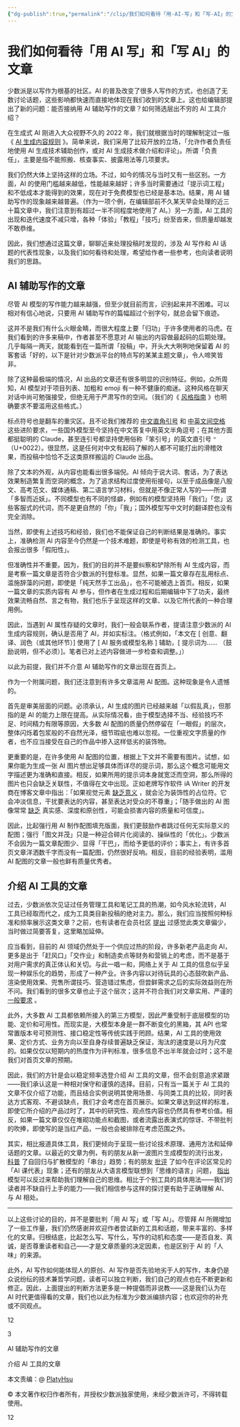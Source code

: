```yaml
---
{"dg-publish":true,"permalink":"/clip/我们如何看待「用-AI-写」和「写-AI」的文章/","title":"我们如何看待「用 AI 写」和「写 AI」的文章 - 少数派","created":"2025-06-25T14:18:44.149+08:00"}
---
```


# 我们如何看待「用 AI 写」和「写 AI」的文章 

少数派是以写作为根基的社区。AI 的普及改变了很多人写作的方式，也创造了无数讨论话题，这些影响都快速而直接地体现在我们收到的文章上。这也给编辑部提出了新的问题：能否接纳用 AI 辅助写作的文章？如何筛选层出不穷的 AI 工具介绍？

在生成式 AI 刚进入大众视野不久的 2022 年，我们就根据当时的理解制定过一版《 [AI 生成内容规则](https://manual.sspai.com/rules/special/#AIGC) 》。简单来说，我们采用了比较开放的立场，「允许作者负责任地使用 AI 生成技术辅助创作，或对 AI 生成技术做介绍和评论」。所谓「负责任」，主要是指不能照搬、核查事实、披露用法等几项要求。

我们仍然大体上坚持这样的立场。不过，如今的情况与当时又有一些区别。一方面，AI 的使用门槛越来越低，性能越来越好；许多当时需要通过「提示词工程」和不低成本才能得到的效果，现在对于免费模型也已经是基本功。结果，用 AI 辅助写作的现象越来越普遍。（作为一项个例，在编辑部前不久某天早会处理的近三十篇文章中，我们注意到有超过一半不同程度地使用了 AI。）另一方面，AI 工具的出现和迭代速度不减只增，各种「体验」「教程」「技巧」纷至沓来，但质量却越发不敢恭维。

因此，我们想通过这篇文章，聊聊近来处理投稿时发现的，涉及 AI 写作和 AI 话题的代表性现象，以及我们如何看待和处理，希望给作者一些参考，也向读者说明我们的思路。

## AI 辅助写作的文章

尽管 AI 模型的写作能力越来越强，但至少就目前而言，识别起来并不困难。可以相对有信心地说，只要用 AI 辅助写作的篇幅超过个别字句，就总会留下痕迹。

这并不是我们有什么火眼金睛，而很大程度上要「归功」于许多使用者的马虎。在我们看到的许多来稿中，作者甚至不愿意对 AI 输出的内容做最起码的后期处理。几乎每隔一两天，就能看到在一篇所谓「投稿」中，开头大大咧咧地保留着 AI 的客套话「好的，以下是针对少数派平台的特点写的某某主题文章」，令人啼笑皆非。

除了这种最极端的情况，AI 出品的文章还有很多明显的识别特征。例如，众所周知，AI 模型对于项目列表、加粗和 emoji 有一种不健康的痴迷。这种风格在聊天对话中尚可勉强接受，但绝无用于严肃写作的空间。（我们的《 [风格指南](https://manual.sspai.com/rules/style/) 》也明确要求不要滥用这些格式。）

标点符号也是翻车的重灾区。且不论我们推荐的 [中文直角引号](https://manual.sspai.com/rules/style/#_7) 和 [中英文间空格](https://manual.sspai.com/rules/style/#pangu) 这些进阶要求，一些国外模型至今坚持在中文答复中用英文半角逗号；在其他方面都挺聪明的 Claude，甚至连引号都坚持使用俗称「笨引号」的英文直引号 `"` （U+0022）。很显然，这是任何对中文有起码了解的人都不可能打出的滑稽效果，而投稿中恰恰不乏这类原样搬运的 Claude 出品。

除了文本的外观，从内容也能看出很多端倪。AI 倾向于说大词、套话，为了表达效果制造繁复而空洞的概念，为了追求结构过度使用衔接句，以至于成品像是八股文、高考范文、媒体通稿、第二语言学习材料，但就是不像正常人写的——所谓「多智而近妖」。不同模型也有不同的怪癖，例如有的模型坚持用「我们」「您」这些客服式的代词，而不是更自然的「你」「我」；国外模型写中文时的翻译腔也没有完全消除。

当然，即使有上述技巧和经验，我们也不能保证自己的判断结果是准确的。事实上，准确检测 AI 内容至今仍然是一个技术难题，即使是号称有效的检测工具，也会报出很多「假阳性」。

但准确性并不重要。因为，我们的目的并不是要纠察和铲除所有 AI 生成内容，而是考察一篇文章是否符合少数派的刊登标准。显然，如果一篇文章存在乱用标点、滥施辞藻的问题，即使是「纯天然手工出品」，也不可能被选上首页。相反，如果一篇文章的实质内容有 AI 参与，但作者在生成过程和后期编辑中下了功夫，最终效果流畅自然、言之有物，我们也乐于呈现这样的文章、以及它所代表的一种合理用例。

因此，当遇到 AI 属性存疑的文章时，我们一般会联系作者，提请注意少数派的 AI 生成内容规则，确认是否用了 AI，并如实标注。（格式例如，「本文在 \[ 创意、翻译、润色（或其他环节）\] 使用了 \[ AI 服务或模型名称 \] 辅助，\[ 提示词为…… （鼓励说明，但不必须）\]。笔者已对上述内容做进一步检查和调整。」）

以此为前提，我们并不介意 AI 辅助写作的文章出现在首页上。

作为一个附属问题，我们还注意到有许多文章滥用 AI 配图。这种现象是令人遗憾的。

首先是审美层面的问题。必须承认，AI 生成的图片已经越来越「以假乱真」，但那指的是 AI 的能力上限在提高。从实际情况看，由于模型选择不当、经验技巧不足、时间精力有限等原因，大多数 AI 配图的质量仍然停留在「一眼假」的层次，整体闪烁着包浆般的不自然光泽，细节瑕疵也难以忽视。一位重视文字质量的作者，也不应当接受在自己的作品中掺入这样低劣的装饰物。

更重要的是，在许多使用 AI 配图的位置，根据上下文并不需要有图片。试想，如果你能为生成一张 AI 图片想出足够具体而详尽的提示词，那么这个概念可能用文字描述更为准确和直接。相反，如果所用的提示词本身就宽泛而空洞，那么所得的图片也只会缺乏关联性，不值得在文中出现。正如老牌写作软件 iA Writer 的开发商在博客文章中指出：「如果视觉元素 [缺乏意义](https://sspai.com/link?target=https%3A%2F%2Fia.net%2Ftopics%2Fa-good-image-tells-a-good-story) ，就会沦为装饰性的占位符。它会冲淡信息，干扰要表达的内容，甚至表达对受众的不尊重」；「随手做出的 AI 图像常常 [缺乏](https://sspai.com/link?target=https%3A%2F%2Fia.net%2Ftopics%2Fai-art-is-the-new-stock-image) 真实感、深度和原创性，可能会损害内容的质量和可信度」。

因此，比起强行用 AI 制作配图填充版面，我们更鼓励作者跳过任何无实际意义的配图；强行「图文并茂」只是一种迎合碎片化阅读的、操纵性的「优化」。少数派不会因为一篇文章配图少、显得「干巴」，而给予更低的评价；事实上，有许多首页文章洋洒数千字而没有一篇配图，仍然很好反响。相反，目前的经验表明，滥用 AI 配图的文章一般也鲜有质量优秀者。

## 介绍 AI 工具的文章

过去，少数派依次见证过任务管理工具和笔记工具的热潮，如今风水轮流转，AI 工具已经取而代之，成为工具类目新投稿的绝对主力。那么，我们应当按照何种标准和频率展示这类文章？之前，也有读者在会员社区 [提出](https://sspai.com/t/9a966fnu4yce) 过感觉此类文章偏少，当时做过简要答复，这里略加延伸。

应当看到，目前的 AI 领域仍然处于一个供应过热的阶段，许多新老产品走向 AI，更多是出于「赶风口」「交作业」和制造卖点等财务和营销上的考虑，而不是基于对用户需求的真正体认和关切。与此一唱一和，网络上关于 AI 工具的信息似乎呈现一种娱乐化的趋势，形成了一种产业。许多内容以对待玩具的心态鼓吹新产品、渲染使用效果、兜售所谓技巧、营造错过焦虑，但尝鲜需求之后的实际效益则在所不问。我们看到的很多文章也止于这个层次；这并不符合我们对文章实用、严谨的 [一般要求](https://manual.sspai.com/rules/review) 。

此外，大多数 AI 工具都依赖所接入的第三方模型，因此严重受制于底层模型的功能、定价和可用性。而现实是，大模型本身是一群不断变化的黑箱，其 API 也常常置版本号可预测性、接口稳定性等传统实践于罔顾。结果，AI 工具的使用效果、定价方式、业务方向以至自身存续普遍缺乏保证，淘汰的速度是以月为尺度的。如果仅仅以短期内的热度作为评判标准，很多信息不出半年就会过时；这不是我们对首页文章的预期。

因此，我们的方针是会以稳定频率选登介绍 AI 工具的文章，但不会刻意追求紧跟——我们承认这是一种相对保守和谨慎的选择。目前，只有当一篇关于 AI 工具的文章不仅介绍了功能，而且结合实例说明其使用场景、与同类工具的比较，同时表达方式客观、不避谈缺点，我们才会考虑在首页展示。如果文章达到这样的标准，即使它所介绍的产品过时了，其中的研究性、观点性内容也仍然具有参考价值。相反，如果一篇文章仅仅在堆砌功能点和截图，或者流露出表演式的惊讶、不带批判的吹捧，即使写的是当红产品，一般也会被排除在考虑范围之外。

其实，相比报道具体工具，我们更倾向于呈现一些讨论技术原理、通用方法和延伸话题的文章。以最近的文章为例，有的朋友从新一波图片生成模型的流行出发， [科普](https://sspai.com/post/98207) 了自回归与扩散模型的「串台」趋势；有的朋友 [批评](https://sspai.com/post/98699) 了如今在评论区常见的「AI 课代表」现象；还有的朋友从大语言模型联想到「思维的语言」问题， [指出](https://sspai.com/post/99441) 模型可以反过来帮助我们理解自己的思维。相比于个别工具的具体用法——我们的读者并不缺自行上手的能力——我们相信参与这样的探讨更有助于正确理解 AI、与 AI 相处。

---

以上这些讨论的目的，并不是要批判「用 AI 写」或「写 AI」。尽管拜 AI 所赐增加了一些工作量，我们仍然感谢并欢迎作者尝试新的工具和话题，带来丰富的、多样化的文章。归根结底，比起怎么写、写什么，写作的动机和态度——是否自发、真诚，是否尊重读者和自己——才是文章质量的决定因素，也是区别于 AI 的「人味」的来源。

此外，AI 写作如何能体现人的原创、AI 写作是否先验地劣于人的写作，本身仍是众说纷纭的技术兼哲学问题，读者可以独立判断，我们自己的观点也在不断更新和修正。因此，上面提出的判断方法更多是一种提倡而非说教——这是我们认为在 AI 时代更值得看的文章，我们也以此为标准为少数派编排内容；也欢迎你的补充或不同观点。

12

3

AI 辅助写作的文章

介绍 AI 工具的文章

本文责编：@ [PlatyHsu](https://sspai.com/u/platyhsu)

© 本文著作权归作者所有，并授权少数派独家使用，未经少数派许可，不得转载使用。

12